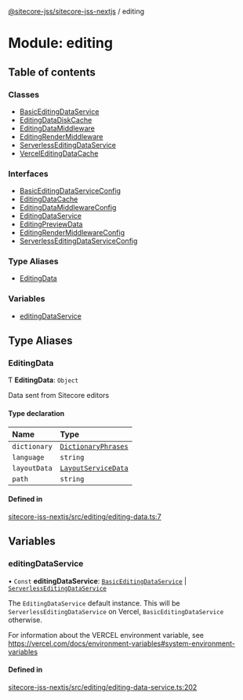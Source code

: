 [@sitecore-jss/sitecore-jss-nextjs](../README.md) / editing

# Module: editing

## Table of contents

### Classes

- [BasicEditingDataService](../classes/editing.BasicEditingDataService.md)
- [EditingDataDiskCache](../classes/editing.EditingDataDiskCache.md)
- [EditingDataMiddleware](../classes/editing.EditingDataMiddleware.md)
- [EditingRenderMiddleware](../classes/editing.EditingRenderMiddleware.md)
- [ServerlessEditingDataService](../classes/editing.ServerlessEditingDataService.md)
- [VercelEditingDataCache](../classes/editing.VercelEditingDataCache.md)

### Interfaces

- [BasicEditingDataServiceConfig](../interfaces/editing.BasicEditingDataServiceConfig.md)
- [EditingDataCache](../interfaces/editing.EditingDataCache.md)
- [EditingDataMiddlewareConfig](../interfaces/editing.EditingDataMiddlewareConfig.md)
- [EditingDataService](../interfaces/editing.EditingDataService.md)
- [EditingPreviewData](../interfaces/editing.EditingPreviewData.md)
- [EditingRenderMiddlewareConfig](../interfaces/editing.EditingRenderMiddlewareConfig.md)
- [ServerlessEditingDataServiceConfig](../interfaces/editing.ServerlessEditingDataServiceConfig.md)

### Type Aliases

- [EditingData](editing.md#editingdata)

### Variables

- [editingDataService](editing.md#editingdataservice)

## Type Aliases

### EditingData

Ƭ **EditingData**: `Object`

Data sent from Sitecore editors

#### Type declaration

| Name | Type |
| :------ | :------ |
| `dictionary` | [`DictionaryPhrases`](../interfaces/index.DictionaryPhrases.md) |
| `language` | `string` |
| `layoutData` | [`LayoutServiceData`](../interfaces/index.LayoutServiceData.md) |
| `path` | `string` |

#### Defined in

[sitecore-jss-nextjs/src/editing/editing-data.ts:7](https://github.com/Sitecore/jss/blob/e9a41c500/packages/sitecore-jss-nextjs/src/editing/editing-data.ts#L7)

## Variables

### editingDataService

• `Const` **editingDataService**: [`BasicEditingDataService`](../classes/editing.BasicEditingDataService.md) \| [`ServerlessEditingDataService`](../classes/editing.ServerlessEditingDataService.md)

The `EditingDataService` default instance.
This will be `ServerlessEditingDataService` on Vercel, `BasicEditingDataService` otherwise.

For information about the VERCEL environment variable, see
https://vercel.com/docs/environment-variables#system-environment-variables

#### Defined in

[sitecore-jss-nextjs/src/editing/editing-data-service.ts:202](https://github.com/Sitecore/jss/blob/e9a41c500/packages/sitecore-jss-nextjs/src/editing/editing-data-service.ts#L202)
